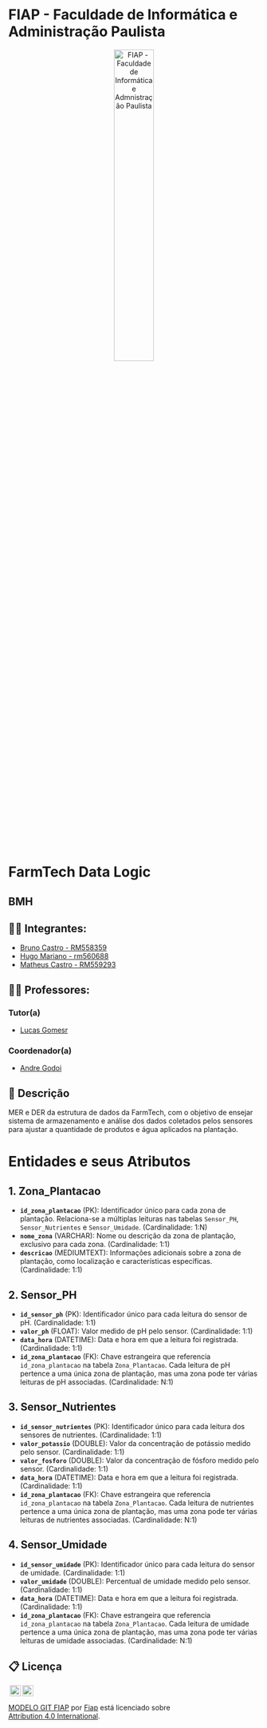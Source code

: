 # FIAP - Faculdade de Informática e Administração Paulista

<p align="center">
<a href= "https://www.fiap.com.br/"><img src="assets/logo-fiap.png" alt="FIAP - Faculdade de Informática e Admnistração Paulista" border="0" width=40% height=40%></a>
</p>

<br>

# FarmTech Data Logic

## BMH

## 👨‍🎓 Integrantes: 
- <a href="https://www.linkedin.com/in/bruno-castro-dias/">Bruno Castro - RM558359</a>
- <a href="https://www.linkedin.com/in/hugomariano191628150/">Hugo Mariano - rm560688</a>
- <a href="https://www.linkedin.com/in/matheus-castro-63644b224/">Matheus Castro - RM559293</a> 


## 👩‍🏫 Professores:
### Tutor(a) 
- <a href="https://www.linkedin.com/in/lucas-gomes-moreira-15a8452a/">Lucas Gomesr</a>
### Coordenador(a)
- <a href="https://www.linkedin.com/in/profandregodoi/">Andre Godoi</a>


## 📜 Descrição

MER e DER da estrutura de dados da FarmTech, com o objetivo de ensejar sistema de armazenamento e análise dos dados coletados pelos sensores para ajustar a quantidade de produtos e água aplicados na plantação.

# Entidades e seus Atributos

## 1. Zona_Plantacao
- **`id_zona_plantacao`** (PK): Identificador único para cada zona de plantação. Relaciona-se a múltiplas leituras nas tabelas `Sensor_PH`, `Sensor_Nutrientes` e `Sensor_Umidade`. (Cardinalidade: 1:N)
- **`nome_zona`** (VARCHAR): Nome ou descrição da zona de plantação, exclusivo para cada zona. (Cardinalidade: 1:1)
- **`descricao`** (MEDIUMTEXT): Informações adicionais sobre a zona de plantação, como localização e características específicas. (Cardinalidade: 1:1)

## 2. Sensor_PH
- **`id_sensor_ph`** (PK): Identificador único para cada leitura do sensor de pH. (Cardinalidade: 1:1)
- **`valor_ph`** (FLOAT): Valor medido de pH pelo sensor. (Cardinalidade: 1:1)
- **`data_hora`** (DATETIME): Data e hora em que a leitura foi registrada. (Cardinalidade: 1:1)
- **`id_zona_plantacao`** (FK): Chave estrangeira que referencia `id_zona_plantacao` na tabela `Zona_Plantacao`. Cada leitura de pH pertence a uma única zona de plantação, mas uma zona pode ter várias leituras de pH associadas. (Cardinalidade: N:1)

## 3. Sensor_Nutrientes
- **`id_sensor_nutrientes`** (PK): Identificador único para cada leitura dos sensores de nutrientes. (Cardinalidade: 1:1)
- **`valor_potassio`** (DOUBLE): Valor da concentração de potássio medido pelo sensor. (Cardinalidade: 1:1)
- **`valor_fosforo`** (DOUBLE): Valor da concentração de fósforo medido pelo sensor. (Cardinalidade: 1:1)
- **`data_hora`** (DATETIME): Data e hora em que a leitura foi registrada. (Cardinalidade: 1:1)
- **`id_zona_plantacao`** (FK): Chave estrangeira que referencia `id_zona_plantacao` na tabela `Zona_Plantacao`. Cada leitura de nutrientes pertence a uma única zona de plantação, mas uma zona pode ter várias leituras de nutrientes associadas. (Cardinalidade: N:1)

## 4. Sensor_Umidade
- **`id_sensor_umidade`** (PK): Identificador único para cada leitura do sensor de umidade. (Cardinalidade: 1:1)
- **`valor_umidade`** (DOUBLE): Percentual de umidade medido pelo sensor. (Cardinalidade: 1:1)
- **`data_hora`** (DATETIME): Data e hora em que a leitura foi registrada. (Cardinalidade: 1:1)
- **`id_zona_plantacao`** (FK): Chave estrangeira que referencia `id_zona_plantacao` na tabela `Zona_Plantacao`. Cada leitura de umidade pertence a uma única zona de plantação, mas uma zona pode ter várias leituras de umidade associadas. (Cardinalidade: N:1)
## 📋 Licença

<img style="height:22px!important;margin-left:3px;vertical-align:text-bottom;" src="https://mirrors.creativecommons.org/presskit/icons/cc.svg?ref=chooser-v1"><img style="height:22px!important;margin-left:3px;vertical-align:text-bottom;" src="https://mirrors.creativecommons.org/presskit/icons/by.svg?ref=chooser-v1"><p xmlns:cc="http://creativecommons.org/ns#" xmlns:dct="http://purl.org/dc/terms/"><a property="dct:title" rel="cc:attributionURL" href="https://github.com/agodoi/template">MODELO GIT FIAP</a> por <a rel="cc:attributionURL dct:creator" property="cc:attributionName" href="https://fiap.com.br">Fiap</a> está licenciado sobre <a href="http://creativecommons.org/licenses/by/4.0/?ref=chooser-v1" target="_blank" rel="license noopener noreferrer" style="display:inline-block;">Attribution 4.0 International</a>.</p>
